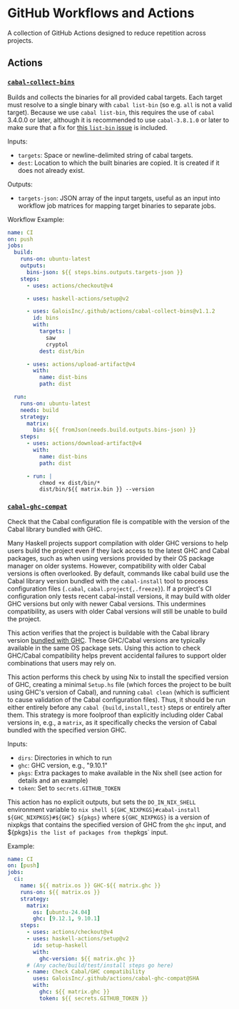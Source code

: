 # GitHub Workflows and Actions

A collection of GitHub Actions designed to reduce repetition across projects.

## Actions

### [`cabal-collect-bins`](./actions/cabal-collect-bins/action.yml)

Builds and collects the binaries for all provided cabal targets. Each target
must resolve to a single binary with `cabal list-bin` (so e.g. `all` is not
a valid target). Because we use `cabal list-bin`, this requires the use of
`cabal` 3.4.0.0 or later, although it is recommended to use `cabal-3.8.1.0`
or later to make sure that a fix for
[this `list-bin` issue](https://github.com/haskell/cabal/issues/7679)
is included.

Inputs:
- `targets`: Space or newline-delimited string of cabal targets.
- `dest`: Location to which the built binaries are copied. It is created if it
  does not already exist.

Outputs:
- `targets-json`: JSON array of the input targets, useful as an input into
  workflow job matrices for mapping target binaries to separate jobs.

Workflow Example:

```yml
name: CI
on: push
jobs:
  build:
    runs-on: ubuntu-latest
    outputs:
      bins-json: ${{ steps.bins.outputs.targets-json }}
    steps:
      - uses: actions/checkout@v4

      - uses: haskell-actions/setup@v2

      - uses: GaloisInc/.github/actions/cabal-collect-bins@v1.1.2
        id: bins
        with:
          targets: |
            saw
            cryptol
          dest: dist/bin

      - uses: actions/upload-artifact@v4
        with:
          name: dist-bins
          path: dist

  run:
    runs-on: ubuntu-latest
    needs: build
    strategy:
      matrix:
        bin: ${{ fromJson(needs.build.outputs.bins-json) }}
    steps:
      - uses: actions/download-artifact@v4
        with:
          name: dist-bins
          path: dist

      - run: |
          chmod +x dist/bin/*
          dist/bin/${{ matrix.bin }} --version
```

### [`cabal-ghc-compat`](./actions/cabal-ghc-compat/action.yml)

Check that the Cabal configuration file is compatible with the version of the
Cabal library bundled with GHC.

Many Haskell projects support compilation with older GHC versions to help
users build the project even if they lack access to the latest GHC and Cabal
packages, such as when using versions provided by their OS package manager
on older systems. However, compatibility with older Cabal versions is often
overlooked. By default, commands like cabal build use the Cabal library version
bundled with the `cabal-install` tool to process configuration files (`.cabal`,
`cabal.project{,.freeze}`). If a project's CI configuration only tests recent
cabal-install versions, it may build with older GHC versions but only with
newer Cabal versions. This undermines compatibility, as users with older Cabal
versions will still be unable to build the project.

This action verifies that the project is buildable with the Cabal library
version [bundled with GHC][bundled]. These GHC/Cabal versions are typically
available in the same OS package sets. Using this action to check GHC/Cabal
compatibility helps prevent accidental failures to support older combinations
that users may rely on.

[bundled]: https://gitlab.haskell.org/ghc/ghc/-/wikis/commentary/libraries/version-history

This action performs this check by using Nix to install the specified version
of GHC, creating a minimal `Setup.hs` file (which forces the project to be built
using GHC's version of Cabal), and running `cabal clean` (which is sufficient
to cause validation of the Cabal configuration files). Thus, it should be run
either entirely before any `cabal {build,install,test}` steps or entirely after
them. This strategy is more foolproof than explicitly including older Cabal
versions in, e.g., a `matrix`, as it specifically checks the version of Cabal
bundled with the specified version GHC.

Inputs:

- `dirs`: Directories in which to run
- `ghc`: GHC version, e.g., "9.10.1"
- `pkgs`: Extra packages to make available in the Nix shell (see action for
  details and an example)
- `token`: Set to `secrets.GITHUB_TOKEN`

This action has no explicit outputs, but sets the `DO_IN_NIX_SHELL` environment
variable to `nix shell ${GHC_NIXPKGS}#cabal-install ${GHC_NIXPKGS}#${GHC}
${pkgs}` where `${GHC_NIXPKGS}` is a version of nixpkgs that contains the
specified version of GHC from the `ghc` input, and ${pkgs}` is the list of
packages from the `pkgs` input.

Example:

```yaml
name: CI
on: [push]
jobs:
  ci:
    name: ${{ matrix.os }} GHC-${{ matrix.ghc }}
    runs-on: ${{ matrix.os }}
    strategy:
      matrix:
        os: [ubuntu-24.04]
        ghc: [9.12.1, 9.10.1]
    steps:
      - uses: actions/checkout@v4
      - uses: haskell-actions/setup@v2
        id: setup-haskell
        with:
          ghc-version: ${{ matrix.ghc }}
      # (Any cache/build/test/install steps go here)
      - name: Check Cabal/GHC compatibility
        uses: GaloisInc/.github/actions/cabal-ghc-compat@SHA
        with:
          ghc: ${{ matrix.ghc }}
          token: ${{ secrets.GITHUB_TOKEN }}
```

